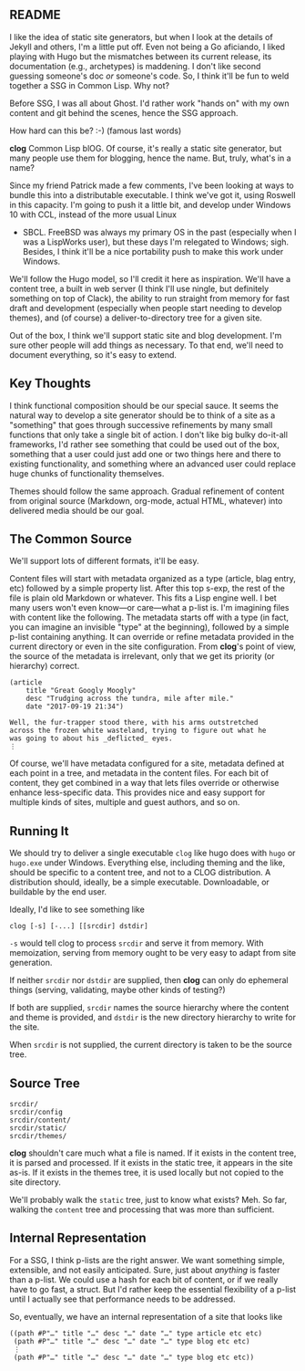 README
------

I like the idea of static site generators, but when I look at the
details of Jekyll and others, I'm a little put off.  Even not being a
Go aficiando, I liked playing with Hugo but the mismatches between its
current release, its documentation (e.g., archetypes) is maddening.  I
don't like second guessing someone's doc _or_ someone's code.  So, I
think it'll be fun to weld together a SSG in Common Lisp.  Why not?

Before SSG, I was all about Ghost.  I'd rather work "hands on" with my
own content and git behind the scenes, hence the SSG approach.

How hard can this be?  :-)  (famous last words)

**clog**  Common Lisp blOG.  Of course, it's really a static site
generator, but many people use them for blogging, hence the name.
But, truly, what's in a name?

Since my friend Patrick made a few comments, I've been looking at ways
to bundle this into a distributable executable.  I think we've got it,
using Roswell in this capacity.  I'm going to push it a little bit,
and develop under Windows 10 with CCL, instead of the more usual Linux
+ SBCL.  FreeBSD was always my primary OS in the past (especially when
I was a LispWorks user), but these days I'm relegated to Windows;
sigh.  Besides, I think it'll be a nice portability push to make this
work under Windows.

We'll follow the Hugo model, so I'll credit it here as inspiration.
We'll have a content tree, a built in web server (I think I'll use
ningle, but definitely something on top of Clack), the ability to
run straight from memory for fast draft and development (especially
when people start needing to develop themes), and (of course) a
deliver-to-directory tree for a given site.

Out of the box, I think we'll support static site and blog
development.  I'm sure other people will add things as necessary.  To
that end, we'll need to document everything, so it's easy to extend.

Key Thoughts
------------

I think functional composition should be our special sauce.  It seems
the natural way to develop a site generator should be to think of a
site as a "something" that goes through successive refinements by many
small functions that only take a single bit of action.  I don't like
big bulky do-it-all frameworks, I'd rather see something that could
be used out of the box, something that a user could just add one or
two things here and there to existing functionality, and something
where an advanced user could replace huge chunks of functionality
themselves.

Themes should follow the same approach.  Gradual refinement of content
from original source (Markdown, org-mode, actual HTML, whatever)
into delivered media should be our goal.

The Common Source
-----------------

We'll support lots of different formats, it'll be easy.

Content files will start with metadata organized as a type (article,
blag entry, etc) followed by a simple property list.  After this top
s-exp, the rest of the file is plain old Markdown or whatever.  This
fits a Lisp engine well.  I bet many users won't even know—or
care—what a p-list is.  I'm imagining files with content like the
following.  The metadata starts off with a type (in fact, you can
imagine an invisible "type" at the beginning), followed by a simple
p-list containing anything.  It can override or refine metadata
provided in the current directory or even in the site configuration.
From **clog**'s point of view, the source of the metadata is
irrelevant, only that we get its priority (or hierarchy) correct.

    (article
        title "Great Googly Moogly"
        desc "Trudging across the tundra, mile after mile."
        date "2017-09-19 21:34")

    Well, the fur-trapper stood there, with his arms outstretched
    across the frozen white wasteland, trying to figure out what he
    was going to about his _deflicted_ eyes.
    ⋮

Of course, we'll have metadata configured for a site, metadata defined
at each point in a tree, and metadata in the content files.  For each
bit of content, they get combined in a way that lets files override or
otherwise enhance less-specific data.  This provides nice and easy
support for multiple kinds of sites, multiple and guest authors, and
so on.

Running It
----------

We should try to deliver a single executable `clog` like hugo does
with `hugo` or `hugo.exe` under Windows.  Everything else, including
theming and the like, should be specific to a content tree, and not to
a CLOG distribution.  A distribution should, ideally, be a simple
executable.  Downloadable, or buildable by the end user.

Ideally, I'd like to see something like

    clog [-s] [-...] [[srcdir] dstdir]

`-s` would tell clog to process `srcdir` and serve it from memory.
With memoization, serving from memory ought to be very easy to
adapt from site generation.

If neither `srcdir` nor `dstdir` are supplied, then **clog** can
only do ephemeral things (serving, validating, maybe other kinds
of testing?)

If both are supplied, `srcdir` names the source hierarchy where the
content and theme is provided, and `dstdir` is the new directory
hierarchy to write for the site.

When `srcdir` is not supplied, the current directory is taken to be
the source tree.

Source Tree
-----------

    srcdir/
    srcdir/config
    srcdir/content/
    srcdir/static/
    srcdir/themes/

**clog** shouldn't care much what a file is named.  If it exists in
the content tree, it is parsed and processed.  If it exists in the
static tree, it appears in the site as-is.  If it exists in the themes
tree, it is used locally but not copied to the site directory.

We'll probably walk the `static` tree, just to know what exists?
Meh.  So far, walking the `content` tree and processing that was
more than sufficient.

Internal Representation
-----------------------

For a SSG, I think p-lists are the right answer.  We want something
simple, extensible, and not easily anticipated.  Sure, just about
_anything_ is faster than a p-list.  We could use a hash for each bit
of content, or if we really have to go fast, a struct.  But I'd rather
keep the essential flexibility of a p-list until I actually see that
performance needs to be addressed.

So, eventually, we have an internal representation of a site that
looks like

    ((path #P"…" title "…" desc "…" date "…" type article etc etc)
     (path #P"…" title "…" desc "…" date "…" type blog etc etc)
     ⋮
     (path #P"…" title "…" desc "…" date "…" type blog etc etc))
